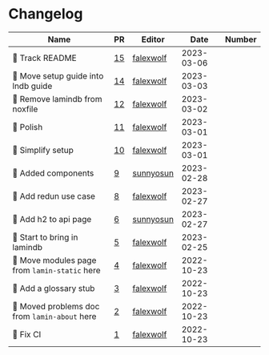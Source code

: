 # Changelog

<!-- prettier-ignore -->
Name | PR | Editor | Date | Number
--- | --- | --- | --- | ---
:bento: Track README | [15](https://github.com/laminlabs/lamin-docs/pull/15) | [falexwolf](https://github.com/falexwolf) | 2023-03-06 |
:truck: Move setup guide into lndb guide | [14](https://github.com/laminlabs/lamin-docs/pull/14) | [falexwolf](https://github.com/falexwolf) | 2023-03-03 |
🚸 Remove lamindb from noxfile | [12](https://github.com/laminlabs/lamin-docs/pull/12) | [falexwolf](https://github.com/falexwolf) | 2023-03-02 |
:lipstick: Polish | [11](https://github.com/laminlabs/lamin-docs/pull/11) | [falexwolf](https://github.com/falexwolf) | 2023-03-01 |
:memo: Simplify setup | [10](https://github.com/laminlabs/lamin-docs/pull/10) | [falexwolf](https://github.com/falexwolf) | 2023-03-01 |
📝 Added components | [9](https://github.com/laminlabs/lamin-docs/pull/9) | [sunnyosun](https://github.com/sunnyosun) | 2023-02-28 |
📝 Add redun use case | [8](https://github.com/laminlabs/lamin-docs/pull/8) | [falexwolf](https://github.com/falexwolf) | 2023-02-27 |
📝 Add h2 to api page | [6](https://github.com/laminlabs/lamin-docs/pull/6) | [sunnyosun](https://github.com/sunnyosun) | 2023-02-27 |
📝 Start to bring in lamindb | [5](https://github.com/laminlabs/lamin-docs/pull/5) | [falexwolf](https://github.com/falexwolf) | 2023-02-25 |
🚚 Move modules page from `lamin-static` here | [4](https://github.com/laminlabs/lamin-docs/pull/4) | [falexwolf](https://github.com/falexwolf) | 2022-10-23 |
📝 Add a glossary stub | [3](https://github.com/laminlabs/lamin-docs/pull/3) | [falexwolf](https://github.com/falexwolf) | 2022-10-23 |
🚚 Moved problems doc from `lamin-about` here | [2](https://github.com/laminlabs/lamin-docs/pull/2) | [falexwolf](https://github.com/falexwolf) | 2022-10-23 |
💚 Fix CI | [1](https://github.com/laminlabs/lamin-docs/pull/1) | [falexwolf](https://github.com/falexwolf) | 2022-10-23 |

